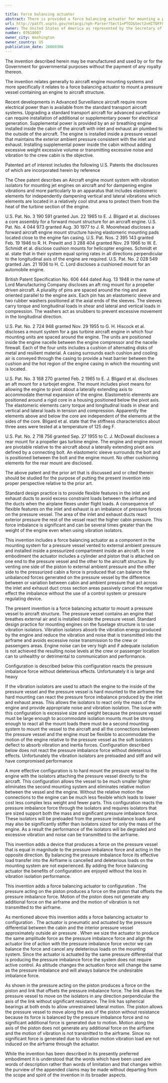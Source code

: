 ```yaml
---

title: Force balancing actuator
abstract: There is provided a force balancing actuator for mounting a pressure vessel, containing an engine, to aircraft structure. The force balancing actuator includes a cylinder and piston that is mechanically connected between the pressure vessel and aircraft structure. This piston and cylinder adjustably provides force there between in response to variations in differential pressure between the pressurized cabin and ambient pressure. The cylinder and piston thereby relieves excessive load on engine isolators allowing the isolators to absorb engine vibrations.
url: http://patft.uspto.gov/netacgi/nph-Parser?Sect1=PTO2&Sect2=HITOFF&p=1&u=%2Fnetahtml%2FPTO%2Fsearch-adv.htm&r=1&f=G&l=50&d=PALL&S1=07618007&OS=07618007&RS=07618007
owner: The United States of America as represented by the Secretary of the Air Force
number: 07618007
owner_city: Washington
owner_country: US
publication_date: 20060306
---
```

The invention described herein may be manufactured and used by or for the Government for governmental purposes without the payment of any royalty thereon.

The invention relates generally to aircraft engine mounting systems and more specifically it relates to a force balancing actuator to mount a pressure vessel containing an engine to aircraft structure.

Recent developments in Advanced Surveillance aircraft require more electrical power than is available from the standard transport aircraft systems. Upgrading a standard transport aircraft for advanced surveillance can require installation of additional or supplementary power for electrical generation. Supplemental power is provided by an air breathing engine installed inside the cabin of the aircraft with inlet and exhaust air plumbed to the outside of the aircraft. The engine is installed inside a pressure vessel that maintains the exterior ambient pressure consistent with the inlet and exhaust. Installing supplemental power inside the cabin without adding excessive weight excessive volume or transmitting excessive noise and vibration to the crew cabin is the objective.

Patented art of interest includes the following U.S. Patents the disclosures of which are incorporated herein by reference 

The Chee patent describes an Aircraft engine mount system with vibration isolators for mounting jet engines on aircraft and for dampening engine vibrations and more particularly to an apparatus that includes elastomeric elements for independently dampening vertical and lateral vibrations which elements are located in a relatively cool strut area to protect them from the heat of the turbine section of the engine.

U.S. Pat. No. 3 190 591 granted Jun. 22 1965 to E. J. Bligard et al. discloses a core assembly for a forward mount structure for an aircraft engine. U.S. Pat. No. 4 044 973 granted Aug. 30 1977 to J. R. Moorehead discloses a forward aircraft engine mount structure having elastomeric mounting pads located close to the engine fan casing. U.S. Pat. Nos. 2 395 143 granted Feb. 19 1946 to R. H. Prewitt and 3 288 404 granted Nov. 29 1966 to W. E. Schmidt et al. disclose cushion mounts for helicopter engines. Schmidt et al. state that in their system equal spring rates in all directions perpendicular to the longitudinal axis of the engine are required. U.S. Pat. No. 2 028 549 granted Jan. 21 1936 to H. C. Lord discloses a cushioned mount for an automobile engine.

British Patent Specification No. 606 444 dated Aug. 13 1948 in the name of Lord Manufacturing Company discloses an aft ring mount for a propeller driven aircraft. A plurality of pins are spaced around the ring and are oriented parallel to the engine axis. Each pin has an elastomeric sleeve and two rubber washers positioned at the axial ends of the sleeves. The sleeves carry torque and longitudinal loads in shear and lateral and vertical loads in compression. The washers act as snubbers to prevent excessive movement in the longitudinal direction.

U.S. Pat. No. 2 724 948 granted Nov. 29 1955 to G. H. Hiscock et al. discloses a mount system for a gas turbine aircraft engine in which four mounting units are spaced around the engine. The units are positioned inside the engine nacelle between the engine compressor and the nacelle firewall. Each of the four units includes a cushion of alternating disks of metal and resilient material. A casing surrounds each cushion and cooling air is conveyed through the casing to provide a heat barrier between the cushion and the hot region of the engine casing in which the mounting unit is located.

U.S. Pat. No. 3 168 270 granted Feb. 2 1965 to E. J. Bligard et al. discloses an aft mount for a turbojet engine. The mount includes pivot means for allowing the engine to pivot about a laterally extending axis to accommodate thermal expansion of the engine. Elastometric elements are positioned around a rigid core in a housing positioned below the pivot axis. The elastomeric elements carry torque and longitudinal loads in shear and vertical and lateral loads in tension and compression. Apparently the elements above and below the core are independent of the elements at the sides of the core. Bligard et al. state that the stiffness characteristics about three axes were tested at a temperature of 125 deg F.

U.S. Pat. No. 2 718 756 granted Sep. 27 1955 to C. J. McDowall discloses a rear mount for a propeller gas turbine engine. The engine and engine mount are pivotable relative to the aircraft about a laterally extending pivot axis defined by a connecting bolt. An elastomeric sleeve surrounds the bolt and is positioned between the bolt and the engine mount. No other cushioning elements for the rear mount are disclosed.

The above patent and the prior art that is discussed and or cited therein should be studied for the purpose of putting the present invention into proper perspective relative to the prior art.

Standard design practice is to provide flexible features in the inlet and exhaust ducts to avoid excess constraint loads between the airframe and the ducts when the airplane flexes under flight loads. A consequence of flexible features on the inlet and exhaust is an imbalance of pressure forces on the pressure vessel. The area of the inlet and exhaust ducts react exterior pressure the rest of the vessel react the higher cabin pressure. This force imbalance is significant and can be several times greater than the weight of the engine even when using vibration isolators.

This invention includes a force balancing actuator as a component in the mounting system for a pressure vessel vented to external ambient pressure and installed inside a pressurized compartment inside an aircraft. In one embodiment the actuator includes a cylinder and piston that is attached on one end to the pressure vessel and the other to the aircraft structure. By venting one side of the piston to external ambient pressure and the other side to the pressurized cabin a force is produced that can balance the unbalanced forces generated on the pressure vessel by the difference between or variation between cabin and ambient pressure that act across the inlet and exhaust duct cross section areas passively cancel the negative effect the imbalance without the use of a control system or pressure regulating device.

The present invention is a force balancing actuator to mount a pressure vessel to aircraft structure. The pressure vessel contains an engine that breathes external air and is installed inside the pressure vessel. Standard design practice for mounting engines on the fuselage structure is to use vibration isolators. Vibration isolators absorb the vibration energy produced by the engine and reduce the vibration and noise that is transmitted into the airframe and avoids excessive noise transmission to the crew or passengers areas. Engine noise can be very high and if adequate isolation is not achieved the resulting noise levels at the crew or passenger location can to unhealthy or detrimental to communication and performance.

Configuration is described below this configuration reacts the pressure imbalance force without deleterious effects. Unfortunately it is large and heavy 

If the vibration isolators are used to attach the engine to the inside of the pressure vessel and the pressure vessel is hard mounted to the airframe the hard mounting can react the pressure force imbalance produced by the inlet and exhaust areas. This allows the isolators to react only the mass of the engine and provide appropriate noise and vibration isolation. The issue with this configuration is excessive size and weight because the pressure vessel must be large enough to accommodate isolation mounts must be strong enough to react all the mount loads there must be a second mounting system to mount the vessel to the aircraft and all the connections between the pressure vessel and the engine must be flexible to accommodate the motion of the engine relative to the pressure vessel as the soft isolators deflect to absorb vibration and inertia forces. Configuration described below does not react the pressure imbalance force without deleterious effects. Unfortunately the vibration isolators are preloaded and stiff and will have compromised performance 

A more effective configuration is to hard mount the pressure vessel to the engine with the isolators attaching the pressure vessel directly to the aircraft. This configuration allows the vessel to be much smaller lighter eliminates the second mounting system and eliminates relative motion between the vessel and the engine. Without the relative motion the connections to the engine can be much less flexible which leads to lower cost less complex less weight and fewer parts. This configuration reacts the pressure imbalance force through the isolators and requires isolators that are sized support both the mass and significant pressure imbalance force. These isolators will be preloaded from the pressure imbalance loads and may also be significantly stiffer than isolators sized for only the mass of the engine. As a result the performance of the isolators will be degraded and excessive vibration and noise can be transmitted to the airframe.

This invention adds a device that produces a force on the pressure vessel that is equal in magnitude to the pressure imbalance force and acting in the opposite direction. By balancing the pressure imbalance force its effective load transfer into the Airframe is cancelled and deleterious loads on the mounting system are not experienced. By adding the force balancing actuator the benefits of configuration are enjoyed without the loss in vibration isolation performance.

This invention adds a force balancing actuator to configuration . The pressure acting on the piston produces a force on the piston that offsets the pressure imbalance force. Motion of the piston does not generate any additional force on the airframe and the motion of vibration is not transmitted to the airframe.

As mentioned above this invention adds a force balancing actuator to configuration . The actuator is pneumatic and actuated by the pressure differential between the cabin and the interior pressure vessel approximately outside air pressure . When we size the actuator to produce the same amplitude force as the pressure imbalance force and align the actuator line of action with the pressure imbalance force vector we can balance the force and cancel any deleterious loads on the mounting system. Since the actuator is actuated by the same pressure differential that is producing the pressure imbalance force the system does not require active control. As altitude changes the actuation force will change the same as the pressure imbalance and will always balance the undesirable imbalance force.

As shown in the pressure acting on the piston produces a force on the piston and link that offsets the pressure imbalance force. The link allows the pressure vessel to move on the isolators in any direction perpendicular the axis of the link without significant resistance. The link has spherical bearings at both ends to allow unrestrained lateral motion. The piston allows the pressure vessel to move along the axis of the piston without resistance because its force is balanced by the pressure imbalance force and no significant additional force is generated due to motion. Motion along the axis of the piston does not generate any additional force on the airframe and the motion of vibration is not transmitted to the airframe. Since no significant force is generated due to vibration motion vibration load are not induced on the airframe through the actuator.

While the invention has been described in its presently preferred embodiment it is understood that the words which have been used are words of description rather than words of limitation and that changes within the purview of the appended claims may be made without departing from the scope and spirit of the invention in its broader aspects.

